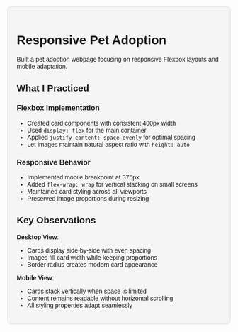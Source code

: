 <div style="background-color: #f5f5f5; padding: 20px; border-radius: 8px; border: 1px solid #ddd; font-family: Arial, sans-serif;">

# Responsive Pet Adoption

Built a pet adoption webpage focusing on responsive Flexbox layouts and mobile adaptation.

## What I Practiced

### Flexbox Implementation
- Created card components with consistent 400px width
- Used `display: flex` for the main container
- Applied `justify-content: space-evenly` for optimal spacing
- Let images maintain natural aspect ratio with `height: auto`

### Responsive Behavior
- Implemented mobile breakpoint at 375px
- Added `flex-wrap: wrap` for vertical stacking on small screens
- Maintained card styling across all viewports
- Preserved image proportions during resizing

## Key Observations

**Desktop View**:
- Cards display side-by-side with even spacing
- Images fill card width while keeping proportions
- Border radius creates modern card appearance

**Mobile View**:
- Cards stack vertically when space is limited
- Content remains readable without horizontal scrolling
- All styling properties adapt seamlessly


